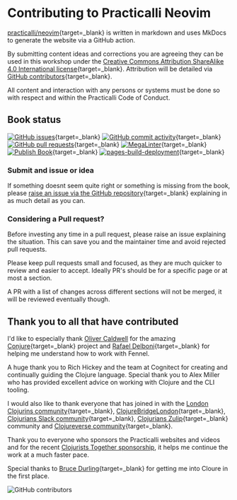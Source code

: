 # Contributing to Practicalli Neovim

[practicalli/neovim](https://github.com/practicalli/neovim/){target=_blank} is written in markdown and uses MkDocs to generate the website via a GitHub action.

By submitting content ideas and corrections you are agreeing they can be used in this workshop under the [Creative Commons Attribution ShareAlike 4.0 International license](https://creativecommons.org/licenses/by-sa/4.0/){target=_blank}.  Attribution will be detailed via [GitHub contributors](https://github.com/practicalli/neovim/graphs/contributors){target=_blank}.

All content and interaction with any persons or systems must be done so with respect and within the Practicalli Code of Conduct.


## Book status

[![GitHub issues](https://img.shields.io/github/issues/practicalli/neovim?label=content%20ideas&logo=github)](https://img.shields.io/github/issues/practicalli/neovim?label=content%20ideas&logo=github){target=_blank}
[![GitHub commit activity](https://img.shields.io/github/commit-activity/y/practicalli/neovim?label=commits&logo=github)](https://img.shields.io/github/commit-activity/y/practicalli/neovim?label=commits&logo=github){target=_blank}
[![GitHub pull requests](https://img.shields.io/github/issues-pr-raw/practicalli/neovim?label=pull%20requests&logo=github)](https://img.shields.io/github/issues-pr-raw/practicalli/neovim?label=pull%20requests&logo=github){target=_blank}
[![MegaLinter](https://github.com/practicalli/neovim/actions/workflows/megalinter.yml/badge.svg)](https://github.com/practicalli/neovim/actions/workflows/megalinter.yml){target=_blank}
[![Publish Book](https://github.com/practicalli/neovim/actions/workflows/publish-book.yaml/badge.svg)](https://github.com/practicalli/neovim/actions/workflows/publish-book.yaml){target=_blank}
[![pages-build-deployment](https://github.com/practicalli/neovim/actions/workflows/pages/pages-build-deployment/badge.svg)](https://github.com/practicalli/neovim/actions/workflows/pages/pages-build-deployment){target=_blank}


### Submit and issue or idea

If something doesnt seem quite right or something is missing from the book, please [raise an issue via the GitHub repository](https://github.com/practicalli/neovim/issues){target=_blank} explaining in as much detail as you can.

### Considering a Pull request?

Before investing any time in a pull request, please raise an issue explaining the situation.  This can save you and the maintainer time and avoid rejected pull requests.

Please keep pull requests small and focused, as they are much quicker to review and easier to accept.  Ideally PR's should be for a specific page or at most a section.

A PR with a list of changes across different sections will not be merged, it will be reviewed eventually though.

<!-- TODO:  Add GitHub issue templates, similar to those on practicalli/blog-content -->

## Thank you to all that have contributed

I'd like to especially thank [Oliver Caldwell](https://github.com/olical) for the amazing [Conjure](https://github.com/Olical/conjure){target=_blank} project and [Rafael Delboni](https://github.com/rafaeldelboni){target=_blank} for helping me understand how to work with Fennel.

A huge thank you to Rich Hickey and the team at Cognitect for creating and continually guiding the Clojure language.  Special thank you to Alex Miller who has provided excellent advice on working with Clojure and the CLI tooling.

I would also like to thank everyone that has joined in with the [London Clojurins community](https://www.meetup.com/London-Clojurians/){target=_blank}, [ClojureBridgeLondon](https://clojurebridgelondon.github.io/){target=_blank}, [Clojurians Slack community](http://clojurians.net/){target=_blank}, [Clojurians Zulip](https://clojurians.zulipchat.com/){target=_blank} community and [Clojureverse community](https://clojureverse.org/){target=_blank}.

Thank you to everyone who sponsors the Practicalli websites and videos and for the recent [Clojurists Together sponsorship](https://www.clojuriststogether.org/), it helps me continue the work at a much faster pace.

Special thanks to [Bruce Durling](https://twitter.com/otfrom){target=_blank} for getting me into Cloure in the first place.

![GitHub contributors](https://img.shields.io/github/contributors/practicalli/neovim?style=for-the-badge&label=github%20contributors)
